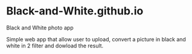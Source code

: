 # Black-and-White.github.io
Black and White photo app

Simple web app that allow user to upload, convert a picture in black and white in 2 filter and dowload the result.
